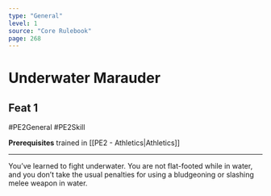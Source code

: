 ```yaml
---
type: "General"
level: 1
source: "Core Rulebook"
page: 268
---
```

# Underwater Marauder
## Feat 1
#PE2General #PE2Skill 

**Prerequisites** trained in [[PE2 - Athletics|Athletics]]

---
You’ve learned to fight underwater. You are not flat-footed while in water, and you don’t take the usual penalties for using a bludgeoning or slashing melee weapon in water.